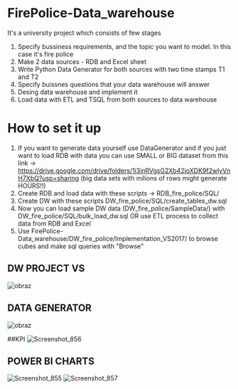 # FirePolice-Data_warehouse

It's a university project which consists of few stages

1. Specify bussiness requirements, and the topic you want to model. In this case it's fire police
2. Make 2 data sources - RDB and Excel sheet
3. Write Python Data Generator for both sources with two time stamps T1 and T2
4. Specify buissnes questions that your data warehouse will answer 
5. Desing data warehouse and implement it
6. Load data with ETL and TSQL from both sources to data warehouse


# How to set it up

1. If you want to generate data yourself use DataGenerator and if you just want to load RDB with data you can use SMALL or BIG dataset from this link -> https://drive.google.com/drive/folders/1i3inRVgsG2Xb42joXDK9f2wlyVnH7XbQ?usp=sharing (big data sets with milions of rows might generate HOURS!!)
2. Create RDB and load data with these scripts -> RDB_fire_police/SQL/
3. Create DW with these scripts DW_fire_police/SQL/create_tables_dw.sql
4. Now you can load sample DW data (DW_fire_police/SampleData/) with DW_fire_police/SQL/bulk_load_dw.sql OR use ETL process to collect data from RDB and Excel
5. Use FirePolice-Data_warehouse/DW_fire_police/Implementation_VS2017/ to browse cubes and make sql queries with "Browse" 

## DW PROJECT VS
![obraz](https://user-images.githubusercontent.com/21158649/146068374-c3575fdd-8ea6-41d0-85f0-4cc86987281b.png)

## DATA GENERATOR

![obraz](https://user-images.githubusercontent.com/21158649/146068530-9e2bd008-98ac-4903-8a9a-dc1b1ab1f20d.png)

##KPI
![Screenshot_856](https://user-images.githubusercontent.com/21158649/154797867-bf4fd7f6-9762-4acc-afc0-9bbae2cd9986.png)


## POWER BI CHARTS
![Screenshot_855](https://user-images.githubusercontent.com/21158649/154797822-047c6651-14af-489b-8bbb-ed4b550c5c5c.png)
![Screenshot_857](https://user-images.githubusercontent.com/21158649/154797845-c11ad37a-c7f5-4236-8461-330c1e8dce96.png)
